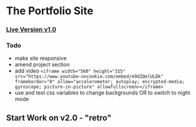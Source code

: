 # The Portfolio Site


### [Live Version v1.0](https://sahilister.now.sh/)


### Todo

- make site responsive
- amend project section 
- add video 
  `<iframe width="560" height="315" src="https://www.youtube-nocookie.com/embed/e9dZQelULDk" frameborder="0" allow="accelerometer; autoplay; encrypted-media; gyroscope; picture-in-picture" allowfullscreen></iframe>`
- use and test css variables to change backgrounds OR to switch to night mode

## Start Work on v2.0 - "retro"
